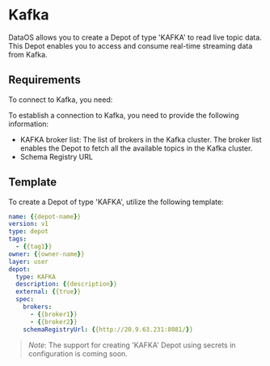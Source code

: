 # Kafka

DataOS allows you to create a Depot of type 'KAFKA' to read live topic data. This Depot enables you to access and consume real-time streaming data from Kafka.

## Requirements

To connect to Kafka, you need:

To establish a connection to Kafka, you need to provide the following information:

- KAFKA broker list: The list of brokers in the Kafka cluster. The broker list enables the Depot to fetch all the available topics in the Kafka cluster.
- Schema Registry URL

## Template

To create a Depot of type 'KAFKA', utilize the following template:

```yaml
name: {{depot-name}}
version: v1
type: depot
tags:
  - {{tag1}}
owner: {{owner-name}}
layer: user
depot:
  type: KAFKA                     
  description: {{description}}
  external: {{true}}
  spec:                           
    brokers:
      - {{broker1}}
      - {{broker2}}
    schemaRegistryUrl: {{http://20.9.63.231:8081/}}
```



>*Note*: The support for creating 'KAFKA' Depot using secrets in configuration is coming soon.
